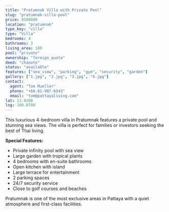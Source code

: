 ```yaml
---
title: "Pratumnak Villa with Private Pool"
slug: "pratumnak-villa-pool"
price: 8500000
location: "pratumnak"
type_key: "villa"
type: "Villa"
bedrooms: 4
bathrooms: 3
living_area: 180
pool: "private"
ownership: "foreign_quota"
deed: "chanote"
status: "available"
features: ["sea_view", "parking", "gym", "security", "garden"]
gallery: ["1.jpg", "2.jpg", "3.jpg", "4.jpg"]
contact:
  agent: "Tom Mueller"
  phone: "+66-81-987-6543"
  email: "tom@pattayaliving.com"
lat: 12.9200
lng: 100.8700
---
```


This luxurious 4-bedroom villa in Pratumnak features a private pool and stunning sea views. The villa is perfect for families or investors seeking the best of Thai living.

**Special Features:**
- Private infinity pool with sea view
- Large garden with tropical plants
- 4 bedrooms with en-suite bathrooms
- Open kitchen with island
- Large terrace for entertainment
- 2 parking spaces
- 24/7 security service
- Close to golf courses and beaches

Pratumnak is one of the most exclusive areas in Pattaya with a quiet atmosphere and first-class facilities.
